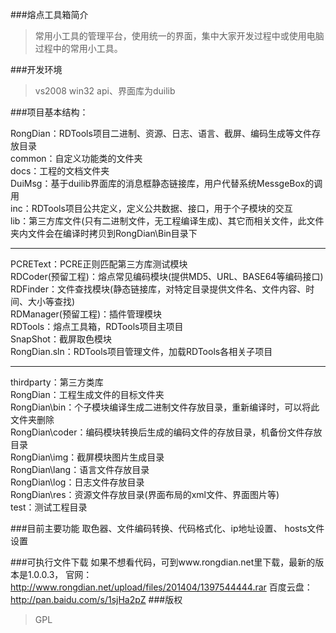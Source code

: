 ###熔点工具箱简介
> 常用小工具的管理平台，使用统一的界面，集中大家开发过程中或使用电脑过程中的常用小工具。

###开发环境
> vs2008 win32 api、界面库为duilib

###项目基本结构：

RongDian：RDTools项目二进制、资源、日志、语言、截屏、编码生成等文件存放目录  
common：自定义功能类的文件夹  
docs：工程的文档文件夹  
DuiMsg：基于duilib界面库的消息框静态链接库，用户代替系统MessgeBox的调用  
inc：RDTools项目公共定义，定义公共数据、接口，用于个子模块的交互  
lib：第三方库文件(只有二进制文件，无工程编译生成)、其它而相关文件，此文件夹内文件会在编译时拷贝到RongDian\Bin目录下  
***    
PCREText：PCRE正则匹配第三方库测试模块  
RDCoder(预留工程)：熔点常见编码模块(提供MD5、URL、BASE64等编码接口)  
RDFinder：文件查找模块(静态链接库，对特定目录提供文件名、文件内容、时间、大小等查找)  
RDManager(预留工程)：插件管理模块  
RDTools：熔点工具箱，RDTools项目主项目  
SnapShot：截屏取色模块  
RongDian.sln：RDTools项目管理文件，加载RDTools各相关子项目  
***	
thirdparty：第三方类库  
RongDian：工程生成文件的目标文件夹  
RongDian\bin：个子模块编译生成二进制文件存放目录，重新编译时，可以将此文件夹删除  
RongDian\coder：编码模块转换后生成的编码文件的存放目录，机备份文件存放目录  
RongDian\img：截屏模块图片生成目录  
RongDian\lang：语言文件存放目录  
RongDian\log：日志文件存放目录  
RongDian\res：资源文件存放目录(界面布局的xml文件、界面图片等)  
test：测试工程目录  

###目前主要功能
取色器、文件编码转换、代码格式化、ip地址设置、 hosts文件设置

###可执行文件下载
如果不想看代码，可到www.rongdian.net里下载，最新的版本是1.0.0.3，
官网：http://www.rongdian.net/upload/files/201404/1397544444.rar
百度云盘：http://pan.baidu.com/s/1sjHa2pZ
###版权
> GPL